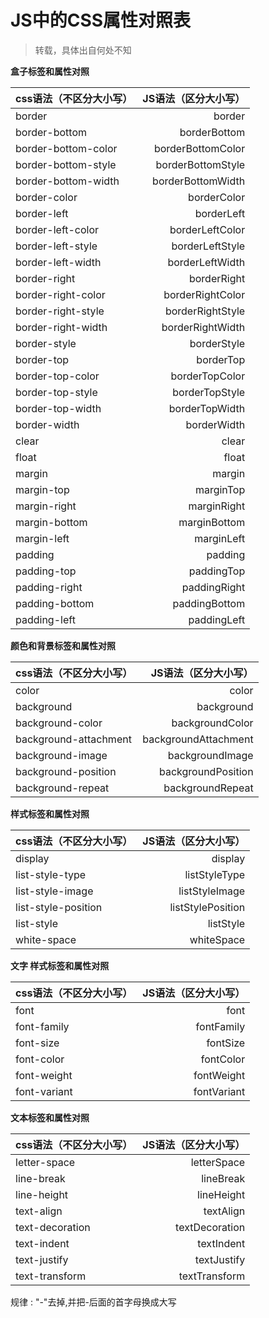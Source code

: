 # JS中的CSS属性对照表

> 转载，具体出自何处不知

**盒子标签和属性对照**

| css语法（不区分大小写）     |     JS语法（区分大小写）| 
| :-------- | --------:| 
| border |   border | 
| border-bottom |   borderBottom | 
| border-bottom-color |   borderBottomColor |
| border-bottom-style |   borderBottomStyle | 
| border-bottom-width |   borderBottomWidth |
| border-color |   borderColor |
| border-left  |   borderLeft  |
| border-left-color  |   borderLeftColor  |
| border-left-style  |   borderLeftStyle  |
| border-left-width  |   borderLeftWidth  |
| border-right  |   borderRight  |
| border-right-color  |   borderRightColor  |
| border-right-style  |   borderRightStyle  |
| border-right-width  |   borderRightWidth  |
| border-style  |   borderStyle  |
| border-top  |   borderTop  |
| border-top-color  |   borderTopColor  |
| border-top-style  |   borderTopStyle  |
| border-top-width  |   borderTopWidth  |
| border-width  |   borderWidth  |
| clear  |   clear |
| float  |   float |
| margin |   margin |
| margin-top |   marginTop |
| margin-right |   marginRight |
| margin-bottom |   marginBottom |
| margin-left |   marginLeft |
| padding |   padding |
| padding-top |   paddingTop |
| padding-right |   paddingRight |
| padding-bottom |   paddingBottom |
| padding-left |   paddingLeft |

**颜色和背景标签和属性对照**

| css语法（不区分大小写）     |     JS语法（区分大小写）| 
| :-------- | --------:| 
| color |   color | 
| background |   background | 
| background-color |   backgroundColor | 
| background-attachment |   backgroundAttachment |
| background-image |   backgroundImage | 
| background-position |   backgroundPosition | 
| background-repeat |   backgroundRepeat | 

**样式标签和属性对照**

| css语法（不区分大小写）     |     JS语法（区分大小写）| 
| :-------- | --------:| 
| display |   display | 
| list-style-type |   listStyleType | 
| list-style-image |   listStyleImage | 
| list-style-position |   listStylePosition |
| list-style |   listStyle | 
| white-space |   whiteSpace | 

**文字 样式标签和属性对照**

| css语法（不区分大小写）     |     JS语法（区分大小写）| 
| :-------- | --------:| 
| font |   font | 
| font-family |   fontFamily | 
| font-size |   fontSize | 
| font-color |  fontColor |
| font-weight |   fontWeight | 
| font-variant |   fontVariant | 

**文本标签和属性对照**

| css语法（不区分大小写）     |     JS语法（区分大小写）| 
| :-------- | --------:| 
| letter-space |   letterSpace | 
| line-break |   lineBreak | 
| line-height |   lineHeight | 
| text-align |  textAlign |
| text-decoration |   textDecoration | 
| text-indent |   textIndent |
| text-justify |   textJustify |
| text-transform |   textTransform |

规律 : "-"去掉,并把-后面的首字母换成大写

